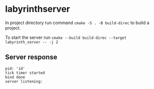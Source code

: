 # labyrinthserver

In project directory run command `cmake -S . -B build-direc` to build a project.

To start the server run `cmake --build build-direc --target labyrinth_server -- -j 2`

## Server response ##
```
pid: 'id'
tick timer started
bind done
server listening:
```
